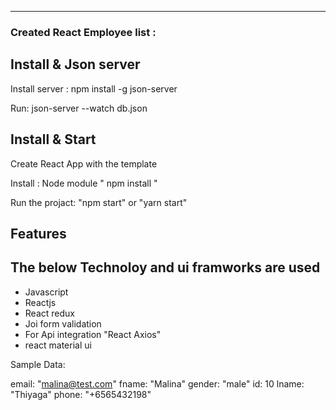 ---

<h3>Created React Employee list :</h3>

## Install & Json server

Install server : npm install -g json-server

Run: json-server --watch db.json

## Install & Start

Create React App with the template

Install : Node module " npm install "

Run the projact: "npm start" or "yarn start"

## Features

## The below Technoloy and ui framworks are used

<ul>
  <li>Javascript </li>
  <li>Reactjs</li>
  <li>React redux</li>
  <li>Joi form validation</li>
  <li>For Api integration "React Axios" </li>
  <li>react material ui</li>
</ul>

Sample Data: 

email: "malina@test.com"
fname: "Malina"
gender: "male"
id: 10
lname: "Thiyaga"
phone: "+6565432198"
